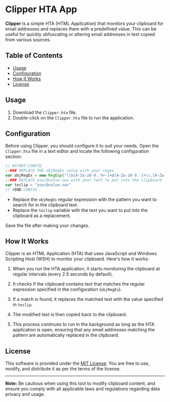 # Clipper HTA App

**Clipper** is a simple HTA (HTML Application) that monitors your clipboard for email addresses and replaces them with a predefined value. This can be useful for quickly obfuscating or altering email addresses in text copied from various sources.

## Table of Contents

- [Usage](#usage)
- [Configuration](#configuration)
- [How It Works](#how-it-works)
- [License](#license)

## Usage

1. Download the `Clipper.hta` file.
2. Double-click on the `Clipper.hta` file to run the application.

## Configuration

Before using Clipper, you should configure it to suit your needs. Open the `Clipper.hta` file in a text editor and locate the following configuration section:

```javascript
// #START-CONFIG
//### REPLACE THE objRegEx value with your regex
var objRegEx = new RegExp("\\b[A-Za-z0-9._%+-]+@[A-Za-z0-9.-]+\\.[A-Za-z]{2,4}\\b", "ig");
//### REPLACE your@value.sex with your text to put into the clipboard
var toclip = "your@value.sex"
// #END-CONFIG
```

- Replace the `objRegEx` regular expression with the pattern you want to search for in the clipboard text.
- Replace the `toclip` variable with the text you want to put into the clipboard as a replacement.

Save the file after making your changes.

## How It Works

Clipper is an HTML Application (HTA) that uses JavaScript and Windows Scripting Host (WSH) to monitor your clipboard. Here's how it works:

1. When you run the HTA application, it starts monitoring the clipboard at regular intervals (every 2.5 seconds by default).

2. It checks if the clipboard contains text that matches the regular expression specified in the configuration (`objRegEx`).

3. If a match is found, it replaces the matched text with the value specified in `toclip`.

4. The modified text is then copied back to the clipboard.

5. This process continues to run in the background as long as the HTA application is open, ensuring that any email addresses matching the pattern are automatically replaced in the clipboard.

## License

This software is provided under the [MIT License](LICENSE). You are free to use, modify, and distribute it as per the terms of the license.

---

**Note:** Be cautious when using this tool to modify clipboard content, and ensure you comply with all applicable laws and regulations regarding data privacy and usage.
